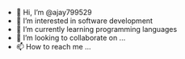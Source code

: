 - 👋 Hi, I’m @ajay799529
- 👀 I’m interested in software development 
- 🌱 I’m currently learning programming languages
- 💞️ I’m looking to collaborate on ...
- 📫 How to reach me ...

<!---
ajay799529/ajay799529 is a ✨ special ✨ repository because its `README.md` (this file) appears on your GitHub profile.
You can click the Preview link to take a look at your changes.
--->
